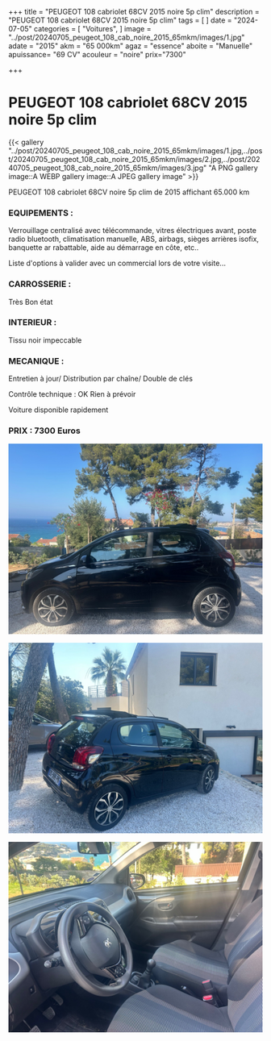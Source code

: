 +++
title = "PEUGEOT 108 cabriolet 68CV 2015 noire 5p clim"
description = "PEUGEOT 108 cabriolet 68CV 2015 noire 5p clim"
tags = [
]
date = "2024-07-05"
categories = [
    "Voitures",
]
image = "../post/20240705_peugeot_108_cab_noire_2015_65mkm/images/1.jpg"
adate = "2015"
akm = "65 000km"
agaz = "essence"
aboite = "Manuelle"
apuissance= "69 CV"
acouleur = "noire"
prix="7300"

+++

# PEUGEOT 108 cabriolet 68CV 2015 noire 5p clim

{{< gallery "../post/20240705_peugeot_108_cab_noire_2015_65mkm/images/1.jpg,../post/20240705_peugeot_108_cab_noire_2015_65mkm/images/2.jpg,../post/20240705_peugeot_108_cab_noire_2015_65mkm/images/3.jpg" "A PNG gallery image::A WEBP gallery image::A JPEG gallery image" >}}


PEUGEOT 108 cabriolet 68CV noire 5p clim de 2015 affichant 65.000 km


### EQUIPEMENTS :
Verrouillage centralisé avec télécommande, vitres électriques avant, poste radio  bluetooth, climatisation manuelle, ABS, airbags, sièges arrières isofix, banquette ar rabattable, aide au démarrage en côte, etc..


Liste d'options à valider avec un commercial lors de votre visite...


### CARROSSERIE :
Très Bon état 


### INTERIEUR :
Tissu noir impeccable

### MECANIQUE :
Entretien à jour/
Distribution par chaîne/
Double de clés


Contrôle technique : OK
Rien à prévoir


Voiture disponible rapidement


### PRIX : 7300 Euros


<!-- more -->


![](images/1.jpg)

![](images/2.jpg)

![](images/3.jpg)

